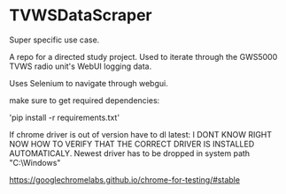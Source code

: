 # TVWSDataScraper

Super specific use case.

A repo for a directed study project. Used to iterate through the GWS5000 TVWS radio unit's WebUI logging data.  

Uses Selenium to navigate through webgui.


make sure to get required dependencies:

'pip install -r requirements.txt'


If chrome driver is out of version have to dl latest:
I DONT KNOW RIGHT NOW HOW TO VERIFY THAT THE CORRECT DRIVER IS INSTALLED AUTOMATICALY.
Newest driver has to be dropped in system path "C:\Windows"

https://googlechromelabs.github.io/chrome-for-testing/#stable